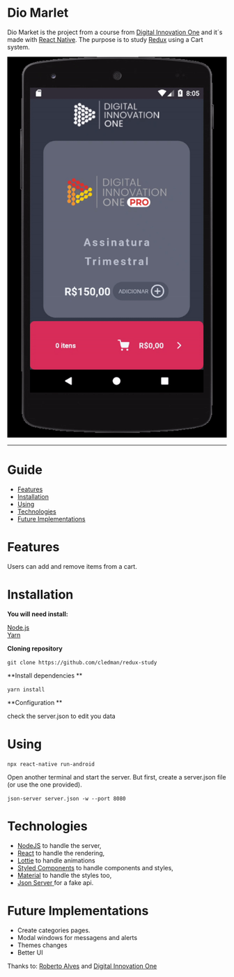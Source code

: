 # Dio Marlet

Dio Market is the project from a course from [Digital Innovation One](https://digitalinnovation.one/) and it´s made with [React Native](https://reactnative.dev). The purpose is to study [Redux](https://redux.js.org/) using a Cart system.


<p align="center">
    <img src=".github/preview.gif"/>
</p>

---

# Guide

* [Features](#features)
* [Installation](#installation)
* [Using](#using)
* [Technologies](#technologies)
* [Future Implementations](#future-implementations)


# Features

Users can add and remove items from a cart.


# Installation

**You will need install:**

 [Node.js](https://nodejs.org/en/download/) <br />
 [Yarn](https://classic.yarnpkg.com/en/)

**Cloning repository**

```git clone https://github.com/cledman/redux-study```

**Install dependencies **

```yarn install```

**Configuration **

check the server.json to edit you data

# Using

```npx react-native run-android```

Open another terminal and start the server. But first, create a server.json file (or use the one provided).

```json-server server.json -w --port 8080```

# Technologies

* [NodeJS](https://nodejs.org/en/) to handle the server,
* [React](https://reactjs.org) to handle the rendering,
* [Lottie](https://github.com/lottie-react-native/lottie-react-native) to handle animations
* [Styled Components](https://www.styled-components.com/) to handle components and styles,
* [Material](https://material-ui.com/pt/) to handle the styles too,
* [Json Server ](https://github.com/typicode/json-server) for a fake api.

# Future Implementations

*  Create categories pages.
*  Modal windows for messagens and alerts
*  Themes changes
*  Better UI

Thanks to: [Roberto Alves](https://github.com/robertosousa1/) and
[Digital Innovation One](https://digitalinnovation.one/)
##
